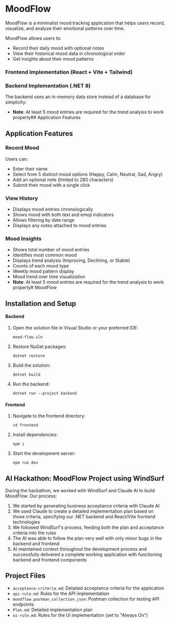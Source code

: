 # MoodFlow

MoodFlow is a minimalist mood tracking application that helps users record, visualize, and analyze their emotional patterns over time.

MoodFlow allows users to:
- Record their daily mood with optional notes
- View their historical mood data in chronological order
- Get insights about their mood patterns

### Frontend Implementation (React + Vite + Tailwind)

### Backend Implementation (.NET 8)

The backend uses an in-memory data store instead of a database for simplicity:

- **Note**: At least 5 mood entries are required for the trend analysis to work properly## Application Features

## Application Features

### Record Mood
Users can:
- Enter their name
- Select from 5 distinct mood options (Happy, Calm, Neutral, Sad, Angry)
- Add an optional note (limited to 280 characters)
- Submit their mood with a single click

### View History
- Displays mood entries chronologically
- Shows mood with both text and emoji indicators
- Allows filtering by date range
- Displays any notes attached to mood entries

### Mood Insights
- Shows total number of mood entries
- Identifies most common mood
- Displays trend analysis (Improving, Declining, or Stable)
- Counts of each mood type
- Weekly mood pattern display
- Mood trend over time visualization
- **Note**: At least 5 mood entries are required for the trend analysis to work properly# MoodFlow


## Installation and Setup

#### Backend

1. Open the solution file in Visual Studio or your preferred IDE:
   ```
   mood-flow.sln
   ```

2. Restore NuGet packages:
   ```
   dotnet restore
   ```

3. Build the solution:
   ```
   dotnet build
   ```

4. Run the backend:
   ```
   dotnet run --project backend
   ```


#### Frontend

1. Navigate to the frontend directory:
   ```
   cd frontend
   ```

2. Install dependencies:
   ```
   npm i
   ```

3. Start the development server:
   ```
   npm run dev
   ```


## AI Hackathon: MoodFlow Project using WindSurf

During the hackathon, we worked with WindSurf and Claude AI to build MoodFlow. Our process:

1. We started by generating business acceptance criteria with Claude AI
2. We used Claude to create a detailed implementation plan based on those criteria, specifying our .NET backend and React/Vite frontend technologies
3. We followed WindSurf's process, feeding both the plan and acceptance criteria into the rules
4. The AI was able to follow the plan very well with only minor bugs in the backend and frontend
5. AI maintained context throughout the development process and successfully delivered a complete working application with functioning backend and frontend components


## Project Files

- `acceptance-criteria.md`: Detailed acceptance criteria for the application
- `api-rule.md`: Rules for the API implementation
- `moodflow.postman_collection.json`: Postman collection for testing API endpoints
- `Plan.md`: Detailed implementation plan
- `ui-rule.md`: Rules for the UI implementation (set to "Always On")

